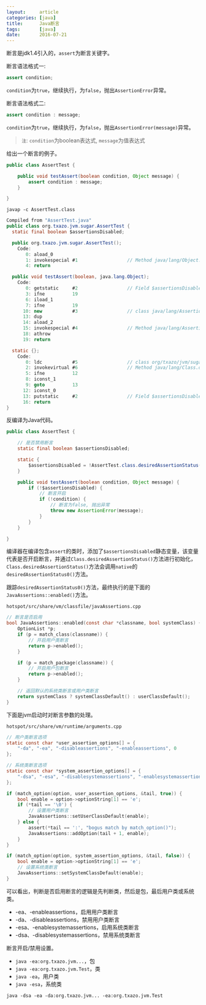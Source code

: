```yaml
---
layout:     article
categories: [java]
title:      Java断言
tags:       [java]
date:       2016-07-21
---
```


断言是jdk1.4引入的，`assert`为断言关键字。

断言语法格式一:

```java
assert condition;
```

`condition`为`true`，继续执行，为`false`，抛出`AssertionError`异常。

断言语法格式二:

```java
assert condition : message;
```

`condition`为`true`，继续执行，为`false`，抛出`AssertionError(message)`异常。

> `注`: `condition`为boolean表达式, `message`为值表达式

给出一个断言的例子。

```java
public class AssertTest {

    public void testAssert(boolean condition, Object message) {
        assert condition : message;
    }

}
```

`javap -c AssertTest.class`

```java
Compiled from "AssertTest.java"
public class org.txazo.jvm.sugar.AssertTest {
  static final boolean $assertionsDisabled;

  public org.txazo.jvm.sugar.AssertTest();
    Code:
       0: aload_0
       1: invokespecial #1                  // Method java/lang/Object."<init>":()V
       4: return

  public void testAssert(boolean, java.lang.Object);
    Code:
       0: getstatic     #2                  // Field $assertionsDisabled:Z
       3: ifne          19
       6: iload_1
       7: ifne          19
      10: new           #3                  // class java/lang/AssertionError
      13: dup
      14: aload_2
      15: invokespecial #4                  // Method java/lang/AssertionError."<init>":(Ljava/lang/Object;)V
      18: athrow
      19: return

  static {};
    Code:
       0: ldc           #5                  // class org/txazo/jvm/sugar/AssertTest
       2: invokevirtual #6                  // Method java/lang/Class.desiredAssertionStatus:()Z
       5: ifne          12
       8: iconst_1
       9: goto          13
      12: iconst_0
      13: putstatic     #2                  // Field $assertionsDisabled:Z
      16: return
}
```

反编译为Java代码。

```java
public class AssertTest {

    // 是否禁用断言
    static final boolean $assertionsDisabled;

    static {
        $assertionsDisabled = !AssertTest.class.desiredAssertionStatus() ? true : false;
    }

    public void testAssert(boolean condition, Object message) {
        if (!$assertionsDisabled) {
            // 断言开启
            if (!condition) {
                // 断言为false, 抛出异常
                throw new AssertionError(message);
            }
        }
    }

}
```

编译器在编译包含`assert`的类时，添加了`$assertionsDisabled`静态变量，该变量代表是否开启断言，并通过`Class.desiredAssertionStatus()`方法进行初始化，`Class.desiredAssertionStatus()`方法会调用`native`的`desiredAssertionStatus0()`方法。

跟踪`desiredAssertionStatus0()`方法，最终执行的是下面的`JavaAssertions::enabled()`方法。

`hotspot/src/share/vm/classfile/javaAssertions.cpp`

```c
// 断言是否启用
bool JavaAssertions::enabled(const char *classname, bool systemClass) {
    OptionList *p;
    if (p = match_class(classname)) {
        // 开启用户类断言
        return p->enabled();
    }

    if (p = match_package(classname)) {
        // 开启用户包断言
        return p->enabled();
    }

    // 返回默认的系统类断言或用户类断言
    return systemClass ? systemClassDefault() : userClassDefault();
}
```

下面是jvm启动时对断言参数的处理。

`hotspot/src/share/vm/runtime/arguments.cpp`

```c
// 用户类断言选项
static const char *user_assertion_options[] = {
    "-da", "-ea", "-disableassertions", "-enableassertions", 0
};

// 系统类断言选项
static const char *system_assertion_options[] = {
    "-dsa", "-esa", "-disablesystemassertions", "-enablesystemassertions", 0
};

if (match_option(option, user_assertion_options, &tail, true)) {
    bool enable = option->optionString[1] == 'e';
    if (*tail == '\0') {
        // 设置用户类断言
        JavaAssertions::setUserClassDefault(enable);
    } else {
        assert(*tail == ':', "bogus match by match_option()");
        JavaAssertions::addOption(tail + 1, enable);
    }
}

if (match_option(option, system_assertion_options, &tail, false)) {
    bool enable = option->optionString[1] == 'e';
    // 设置系统类断言
    JavaAssertions::setSystemClassDefault(enable);
}
```

可以看出，判断是否启用断言的逻辑是先判断类，然后是包，最后用户类或系统类。

* -ea、-enableassertions，启用用户类断言
* -da、-disableassertions，禁用用户类断言
* -esa、-enablesystemassertions，启用系统类断言
* -dsa、-disablesystemassertions，禁用系统类断言

断言开启/禁用设置。

* `java -ea:org.txazo.jvm...`，包
* `java -ea:org.txazo.jvm.Test`，类
* `java -ea`，用户类
* `java -esa`，系统类

`java -dsa -ea -da:org.txazo.jvm... -ea:org.txazo.jvm.Test`
